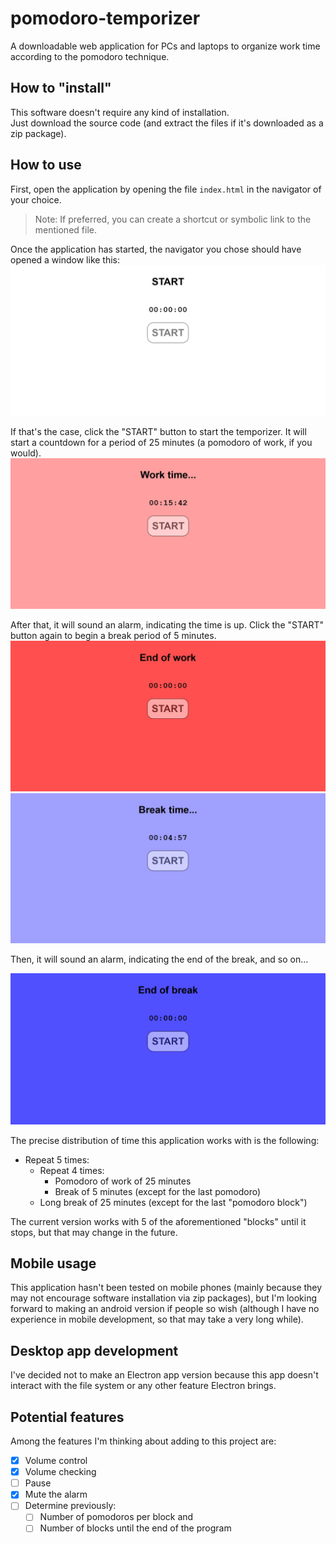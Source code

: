 # pomodoro-temporizer
A downloadable web application for PCs and laptops to organize work time according to the pomodoro technique.

## How to "install"
This software doesn't require any kind of installation.<br>
Just download the source code (and extract the files if it's downloaded as a zip package).

## How to use
First, open the application by opening the file `index.html` in the navigator of your choice.
> Note: If preferred, you can create a shortcut or symbolic link to the mentioned file.

Once the application has started, the navigator you chose should have opened a window like this:
![Screenshot of the start state](https://raw.githubusercontent.com/santiagodeolivera/pomodoro-temporizer/main/README-images/screenshot-start.jpg)

If that's the case, click the "START" button to start the temporizer. It will start a countdown for a period of 25 minutes (a pomodoro of work, if you would).<br>
![Screenshot of the work state](https://raw.githubusercontent.com/santiagodeolivera/pomodoro-temporizer/main/README-images/screenshot-work.jpg)

After that, it will sound an alarm, indicating the time is up. Click the "START" button again to begin a break period of 5 minutes.<br>
![Screenshot of the end of work state](https://raw.githubusercontent.com/santiagodeolivera/pomodoro-temporizer/main/README-images/screenshot-end-work.jpg)
![Screenshot of the break state](https://raw.githubusercontent.com/santiagodeolivera/pomodoro-temporizer/main/README-images/screenshot-break.jpg)

Then, it will sound an alarm, indicating the end of the break, and so on...

![Screenshot of the end of break state](https://raw.githubusercontent.com/santiagodeolivera/pomodoro-temporizer/main/README-images/screenshot-end-break.jpg)

The precise distribution of time this application works with is the following:
* Repeat 5 times:
	* Repeat 4 times:
		* Pomodoro of work of 25 minutes
		* Break of 5 minutes (except for the last pomodoro)
	* Long break of 25 minutes (except for the last "pomodoro block")

The current version works with 5 of the aforementioned "blocks" until it stops, but that may change in the future.

## Mobile usage

This application hasn't been tested on mobile phones (mainly because they may not encourage software installation via zip packages), but I'm looking forward to making an android version if people so wish (although I have no experience in mobile development, so that may take a very long while).

## Desktop app development

I've decided not to make an Electron app version because this app doesn't interact with the file system or any other feature Electron brings.

## Potential features

Among the features I'm thinking about adding to this project are:

* [X] Volume control
* [X] Volume checking
* [ ] Pause
* [X] Mute the alarm
* [ ] Determine previously:
	* [ ] Number of pomodoros per block and
	* [ ] Number of blocks until the end of the program
